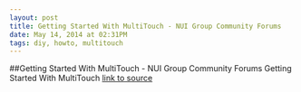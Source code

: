 ```yaml
---
layout: post
title: Getting Started With MultiTouch - NUI Group Community Forums
date: May 14, 2014 at 02:31PM
tags: diy, howto, multitouch
---
```

##Getting Started With MultiTouch - NUI Group Community Forums
Getting Started With MultiTouch 
[link to source](http://ift.tt/1lee0yM) 
